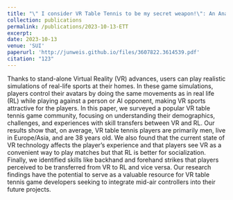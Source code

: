 ```yaml
---
title: "\" I consider VR Table Tennis to be my secret weapon!\": An Analysis of the VR Table Tennis Players' Experiences Outside the Lab"
collection: publications
permalink: /publications/2023-10-13-ETT
excerpt:
date: 2023-10-13
venue: 'SUI'
paperurl: 'http://junweis.github.io/files/3607822.3614539.pdf'
citation: "123"
---
```

Thanks to stand-alone Virtual Reality (VR) advances, users can play realistic simulations of real-life sports at their homes. In these game simulations, players control their avatars by doing the same movements as in real life (RL) while playing against a person or AI opponent, making VR sports attractive for the players. In this paper, we surveyed a popular VR table tennis game community, focusing on understanding their demographics, challenges, and experiences with skill transfers between VR and RL. Our results show that, on average, VR table tennis players are primarily men, live in Europe/Asia, and are 38 years old. We also found that the current state of VR technology affects the player’s experience and that players see VR as a convenient way to play matches but that RL is better for socialization. Finally, we identified skills like backhand and forehand strikes that players perceived to be transferred from VR to RL and vice versa. Our research findings have the potential to serve as a valuable resource for VR table tennis game developers seeking to integrate mid-air controllers into their future projects.
